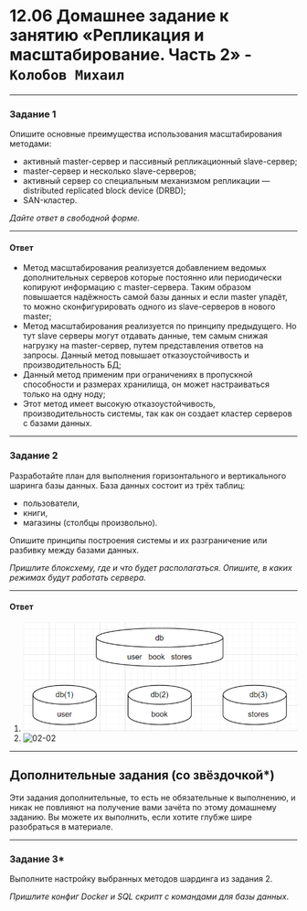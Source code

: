 # 12.06 Домашнее задание к занятию «Репликация и масштабирование. Часть 2» - `Колобов Михаил`

---

### Задание 1

Опишите основные преимущества использования масштабирования методами:

- активный master-сервер и пассивный репликационный slave-сервер; 
- master-сервер и несколько slave-серверов;
- активный сервер со специальным механизмом репликации — distributed replicated block device (DRBD);
- SAN-кластер.

*Дайте ответ в свободной форме.*

---
#### Ответ

-	Метод масштабирования реализуется добавлением ведомых дополнительных серверов которые постоянно или периодически копируют информацию с master-сервера. Таким образом повышается надёжность самой базы данных и если master упадёт, то можно сконфигурировать одного из slave-серверов в нового master;
-	Метод масштабирования реализуется по принципу предыдущего. Но тут slave серверы могут отдавать данные, тем самым снижая нагрузку на master-сервер, путем представления ответов на запросы. Данный метод повышает отказоустойчивость и производительность БД;
-	Данный метод применим при ограничениях в пропускной способности и размерах хранилища, он может настраиваться только на одну ноду;
-	Этот метод имеет высокую отказоустойчивость, производительность системы, так как он создает кластер серверов с базами данных.

---

### Задание 2


Разработайте план для выполнения горизонтального и вертикального шаринга базы данных. База данных состоит из трёх таблиц: 

- пользователи, 
- книги, 
- магазины (столбцы произвольно). 

Опишите принципы построения системы и их разграничение или разбивку между базами данных.

*Пришлите блоксхему, где и что будет располагаться. Опишите, в каких режимах будут работать сервера.* 

---
#### Ответ

1. ![02-01](https://github.com/Mikhail-2023/05_Databases_and_information_security/blob/main/12.07_screen/02-01.PNG)
2. ![02-02]()

---

## Дополнительные задания (со звёздочкой*)
Эти задания дополнительные, то есть не обязательные к выполнению, и никак не повлияют на получение вами зачёта по этому домашнему заданию. Вы можете их выполнить, если хотите глубже шире разобраться в материале.

---
### Задание 3*

Выполните настройку выбранных методов шардинга из задания 2.

*Пришлите конфиг Docker и SQL скрипт с командами для базы данных*.

